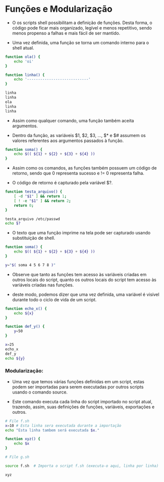 # Funções e Modularização

* O os scripts shell possibilitam a definição de funções. Desta forma, o código pode ficar mais organizado, legível e menos repetitivo, sendo menos propenso a falhas e mais fácil de ser mantido.

* Uma vez definida, uma função se torna um comando interno para o shell atual.


```bash
function ola() {
    echo 'oi'
}

function linha() {
    echo '----------------------------'
}

linha
linha
ola
linha
linha

```

* Assim como qualquer comando, uma função também aceita argumentos.

* Dentro da função, as variáveis $1, $2, $3, ..., $* e $# assumem os valores referentes aos argumentos passados à função.


```bash
function soma() {
    echo $(( ${1} + ${2} + ${3} + ${4} ))
}

```

* Assim como os comandos, as funções também possuem um código de retorno, sendo que 0 representa sucesso e != 0 representa falha.

* O código de retorno é capturado pela variável $?.


```bash
function testa_arquivo() {
    [ -d "$1" ] && return 1;
    [ ! -e "$1" ] && return 2;
    return 0;
}

testa_arquivo /etc/passwd
echo $?
```

* O texto que uma função imprime na tela pode ser capturado usando substituição de shell.


```bash
function soma() {
    echo $(( ${1} + ${2} + ${3} + ${4} ))
}

y="$( soma 4 5 6 7 8 )"

```

* Observe que tanto as funções tem acesso às variáveis criadas em outros locais do script, quanto os outros locais do script tem acesso às variáveis criadas nas funções.

* deste modo, podemos dizer que uma vez definida, uma variável é visível durante todo o ciclo de vida de um script.

```bash
function echo_x() {
    echo ${x}
}

function def_y() {
    y=50
}

x=25
echo_x
def_y
echo ${y}
```

### Modularização:

* Uma vez que temos várias funções definidas em um script, estas podem ser importadas para serem executadas por outros scripts usando o comando source.

* Este comando executa cada linha do script importado no script atual, trazendo, assim, suas definições de funções, variáveis, exportações e outros. 


```bash
# File f.sh
x=10 # Esta linha sera executada durante a importação
echo "Esta linha tambem será executada $x."

function xyz() {
    echo $x
}
```


```bash
# File g.sh

source f.sh  # Importa o script f.sh (executa-o aqui, linha por linha)

xyz

```

